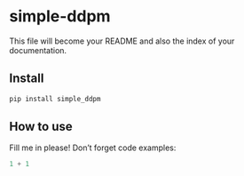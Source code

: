 simple-ddpm
================

<!-- WARNING: THIS FILE WAS AUTOGENERATED! DO NOT EDIT! -->

This file will become your README and also the index of your
documentation.

## Install

``` sh
pip install simple_ddpm
```

## How to use

Fill me in please! Don’t forget code examples:

``` python
1 + 1
```
